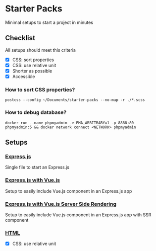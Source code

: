 # Starter Packs
Minimal setups to start a project in minutes
## Checklist
All setups should meet this criteria
- [x] CSS: sort properties
- [x] CSS: use relative unit
- [x] Shorter as possible
- [x] Accessible

### How to sort CSS properties?

`postcss --config ~/Documents/starter-packs --no-map -r ./*.scss`

### How to debug database?

`docker run --name phpmyadmin -e PMA_ARBITRARY=1 -p 8888:80 phpmyadmin:5 && docker network connect <NETWORK> phpmyadmin`

## Setups
### [Express.js](https://github.com/quentinburgniard/starter-packs/tree/main/express)
Single file to start an Express.js
### [Express.js with Vue.js](https://github.com/quentinburgniard/starter-packs/tree/main/express-vue)
Setup to easily include Vue.js component in an Express.js app
### [Express.js with Vue.js Server Side Rendering](https://github.com/quentinburgniard/starter-packs/tree/main/express-vue-hydration)
Setup to easily include Vue.js component in an Express.js app with SSR component
### [HTML](https://github.com/quentinburgniard/starter-packs/tree/main/html)
- [x] CSS: use relative unit